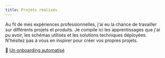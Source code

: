 ```yaml
---
title: Projets réalisés
---
```


Au fil de mes expériences professionnelles, j'ai eu la chance de travailler sur différents projets et produits. Je compile ici les apprentissages que j'ai pu avoir, les schémas utilisés et les solutions techniques déployées. N'hésitez pas à vous en inspirer pour créer vos propres projets.

🎉 [Un onboarding automatisé](@root/projects/automated_onboarding//)

